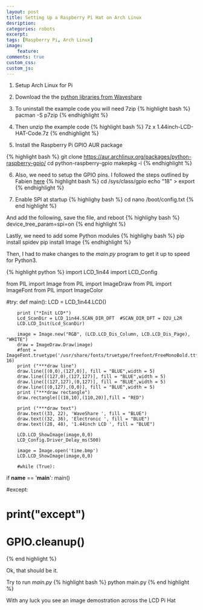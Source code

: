 ```yaml
---
layout: post
title: Setting Up a Raspberry Pi Hat on Arch Linux
desription: 
categories: robots
excerpt:
tags: [Raspberry Pi, Arch Linux]
image: 
    feature: 
comments: true
custom_css: 
custom_js: 
---
```


1. Setup Arch Linux for Pi

2. Download the the [python libraries from Waveshare](https://www.waveshare.com/wiki/File:1.44inch-LCD-HAT-Code.7z])

4. To uninstall the example code you will need 7zip
{% highlight bash %}
pacman -S p7zip 
{% endhighlight %}

5. Then unzip the example code
{% highlight bash %}
7z x 1.44inch-LCD-HAT-Code.7z
{% endhighlight %}

6. Install the Raspberry Pi GPIO AUR package

{% highlight bash %}
git clone https://aur.archlinux.org/packages/python-raspberry-gpio/
cd python-raspberry-gpio
makepkg -i
{% endhighlight %}

6. Also, we need to setup the GPIO pins.  I followed the steps outlined by Fabien [here](https://raspberrypi.stackexchange.com/questions/15930/unable-to-write-to-gpio-pins-using-gpio-command-line-utility)
{% highlight bash %}
cd /sys/class/gpio
echo "18" > export
{% endhighlight %}

7. Enable SPI at startup
{% highlighy bash %}
cd nano /boot/config.txt
{% end highlight %}

And add the following, save the file, and reboot
{% highlighy bash %}
device_tree_param=spi=on
{% end highlight %}

Lastly, we need to add some Python modules
{% highlighy bash %}
pip install spidev
pip install Image
{% endhighlight %}

Then, I had to make changes to the *main.py* program to get it up to speed for Python3.

{% highlight python %}
import LCD_1in44
import LCD_Config

from PIL import Image
from PIL import ImageDraw
from PIL import ImageFont
from PIL import ImageColor

#try:
def main():
        LCD = LCD_1in44.LCD()

        print ("*Init LCD*")
        Lcd_ScanDir = LCD_1in44.SCAN_DIR_DFT  #SCAN_DIR_DFT = D2U_L2R
        LCD.LCD_Init(Lcd_ScanDir)

        image = Image.new("RGB", (LCD.LCD_Dis_Column, LCD.LCD_Dis_Page), "WHITE")
        draw = ImageDraw.Draw(image)
        #font = ImageFont.truetype('/usr/share/fonts/truetype/freefont/FreeMonoBold.ttf', 16)
        print ("***draw line")
        draw.line([(0,0),(127,0)], fill = "BLUE",width = 5)
        draw.line([(127,0),(127,127)], fill = "BLUE",width = 5)
        draw.line([(127,127),(0,127)], fill = "BLUE",width = 5)
        draw.line([(0,127),(0,0)], fill = "BLUE",width = 5)
        print ("***draw rectangle")
        draw.rectangle([(18,10),(110,20)],fill = "RED")

        print ("***draw text")
        draw.text((33, 22), 'WaveShare ', fill = "BLUE")
        draw.text((32, 36), 'Electronic ', fill = "BLUE")
        draw.text((28, 48), '1.44inch LCD ', fill = "BLUE")

        LCD.LCD_ShowImage(image,0,0)
        LCD_Config.Driver_Delay_ms(500)

        image = Image.open('time.bmp')
        LCD.LCD_ShowImage(image,0,0)

        #while (True):

if __name__ == '__main__':
    main()

#except:
#       print("except")
#       GPIO.cleanup()
{% end highlight %}

Ok, that should be it.

Try to run *main.py*
{% highlight bash %}
python main.py
{% end highlight %}

With any luck you see an image demostration across the LCD Pi Hat